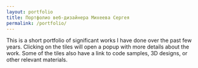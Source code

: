 ```yaml
---
layout: portfolio
title: Портфолио веб-дизайнера Михеева Сергея
permalink: /portfolio/
---
```


This is a short portfolio of significant works I have done over the past few years. Clicking on the tiles will open a popup with more details about the work. Some of the tiles also have a link to code samples, 3D designs, or other relevant materials.

